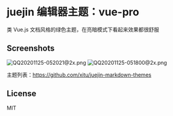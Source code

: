 # juejin 编辑器主题：vue-pro

类 Vue.js 文档风格的绿色主题，在亮暗模式下看起来效果都很舒服

## Screenshots

![QQ20201125-052021@2x.png](https://i.loli.net/2020/11/25/1YEIwr4g9jnkK6q.png)
![QQ20201125-051800@2x.png](https://i.loli.net/2020/11/25/9iTIHRmXVPwQ7Yy.png)

主题列表：https://github.com/xitu/juejin-markdown-themes

## License

MIT
